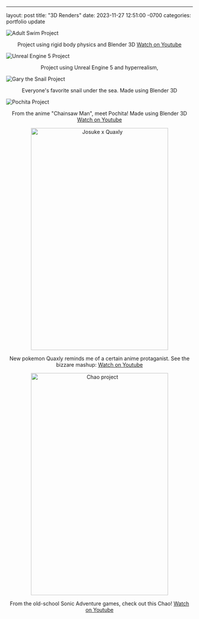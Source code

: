 ---
layout: post
title:  "3D Renders"
date:   2023-11-27 12:51:00 -0700
categories: portfolio update

<img 
	src="../../../As.png" 
	alt="Adult Swim Project" 
	title="Rigid body physics project" /> 
<center><p> Project using rigid body physics and Blender 3D 
<a href="https://youtu.be/IPh1gfI_ELg">Watch on Youtube</a> </p></center>

<img 
	src="../../../Scene_1_14.2856507.png" 
	alt="Unreal Engine 5 Project" 
	title="UE5 hyperrealism project" />
<center><p> Project using Unreal Engine 5 and hyperrealism, </p></center>

<img 
	src="../../../IMG_3608.png" 
	alt="Gary the Snail Project" 
	title="Gary the Snail 3D Model" />
<center><p> Everyone's favorite snail under the sea. Made using Blender 3D </p></center>

<img 
	src="../../../pochita.png" 
	alt="Pochita Project" 
	title="Pochita 3D model" />
<center><p> From the anime "Chainsaw Man", meet Pochita! Made using Blender 3D 
<a href="https://youtu.be/IPh1gfI_ELg">Watch on Youtube</a> </p></center>

<center><img 
	src="../../../josuke_duck.png" 
	alt="Josuke x Quaxly" 
	title="Quaxly 3D model" 
	width = "370"
	height = "600" />
<center><p> New pokemon Quaxly reminds me of a certain anime protaganist. See the bizzare mashup: 
<a href="https://youtu.be/IPh1gfI_ELg">Watch on Youtube</a> </p></center>

<center><img 
	src="../../../IMG_4289.jpg" 
	alt="Chao project" 
	title="Chao 3D model" 
	width = "370"
	height = "600" />
<center><p> From the old-school Sonic Adventure games, check out this Chao! 
<a href="https://youtu.be/IPh1gfI_ELg">Watch on Youtube</a> </p></center>